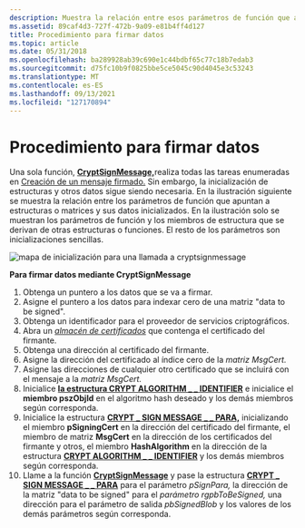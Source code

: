 ```yaml
---
description: Muestra la relación entre esos parámetros de función que apuntan a estructuras o matrices y sus datos inicializados.
ms.assetid: 89caf4d3-727f-472b-9a09-e81b4ff4d127
title: Procedimiento para firmar datos
ms.topic: article
ms.date: 05/31/2018
ms.openlocfilehash: ba289928ab39c690e1c44bdbf65c77c18b7edab3
ms.sourcegitcommit: d75fc10b9f0825bbe5ce5045c90d4045e3c53243
ms.translationtype: MT
ms.contentlocale: es-ES
ms.lasthandoff: 09/13/2021
ms.locfileid: "127170894"
---
```

# <a name="procedure-for-signing-data"></a>Procedimiento para firmar datos

Una sola función, [**CryptSignMessage,**](/windows/desktop/api/Wincrypt/nf-wincrypt-cryptsignmessage)realiza todas las tareas enumeradas en [Creación de un mensaje firmado.](creating-a-signed-message.md) Sin embargo, la inicialización de estructuras y otros datos sigue siendo necesaria. En la ilustración siguiente se muestra la relación entre los parámetros de función que apuntan a estructuras o matrices y sus datos inicializados. En la ilustración solo se muestran los parámetros de función y los miembros de estructura que se derivan de otras estructuras o funciones. El resto de los parámetros son inicializaciones sencillas.

![mapa de inicialización para una llamada a cryptsignmessage](images/crypsign.png)

**Para firmar datos mediante CryptSignMessage**

1.  Obtenga un puntero a los datos que se va a firmar.
2.  Asigne el puntero a los datos para indexar cero de una matriz "data to be signed".
3.  Obtenga un identificador para el proveedor de servicios criptográficos.
4.  Abra un [*almacén de certificados*](../secgloss/c-gly.md) que contenga el certificado del firmante.
5.  Obtenga una dirección al certificado del firmante.
6.  Asigne la dirección del certificado al índice cero de la *matriz MsgCert.*
7.  Asigne las direcciones de cualquier otro certificado que se incluirá con el mensaje a la *matriz MsgCert.*
8.  Inicialice [**la estructura CRYPT ALGORITHM \_ \_ IDENTIFIER**](/windows/desktop/api/Wincrypt/ns-wincrypt-crypt_algorithm_identifier) e inicialice el **miembro pszObjId** en el algoritmo hash deseado y los demás miembros según corresponda.
9.  Inicialice la estructura [**CRYPT \_ SIGN MESSAGE \_ \_ PARA,**](/windows/desktop/api/Wincrypt/ns-wincrypt-crypt_sign_message_para) inicializando el miembro **pSigningCert** en la dirección del certificado del firmante, el miembro de matriz **MsgCert** en la dirección de los certificados del firmante y otros, el miembro **HashAlgorithm** en la dirección de la estructura [**CRYPT ALGORITHM \_ \_ IDENTIFIER**](/windows/desktop/api/Wincrypt/ns-wincrypt-crypt_algorithm_identifier) y los demás miembros según corresponda.
10. Llame a la función [**CryptSignMessage**](/windows/desktop/api/Wincrypt/nf-wincrypt-cryptsignmessage) y pase la estructura [**CRYPT \_ SIGN MESSAGE \_ \_ PARA**](/windows/desktop/api/Wincrypt/ns-wincrypt-crypt_sign_message_para) para el parámetro *pSignPara,* la dirección de la matriz "data to be signed" para el *parámetro rgpbToBeSigned,* una dirección para el parámetro de salida *pbSignedBlob* y los valores de los demás parámetros según corresponda.

 

 
